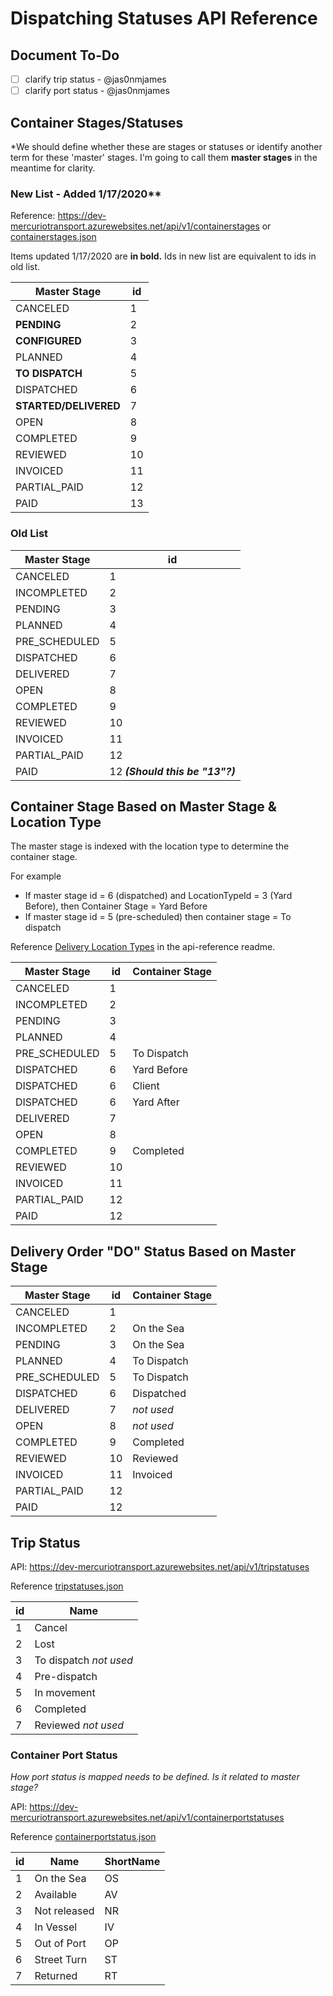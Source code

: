 # Dispatching Statuses API Reference

## Document To-Do

- [ ] clarify trip status - @jas0nmjames
- [ ] clarify port status - @jas0nmjames

## Container Stages/Statuses

*We should define whether these are stages or statuses or identify another term for these 'master' stages.  I'm going to call them **master stages** in the meantime for clarity.

### New List - Added 1/17/2020**

Reference: https://dev-mercuriotransport.azurewebsites.net/api/v1/containerstages or [containerstages.json](../api-reference/JSON/containerstages.json)

Items updated 1/17/2020 are **in bold.**  Ids in new list are equivalent to ids in old list.

Master Stage | id
--- | ---
CANCELED | 1 |
**PENDING** | 2 |
**CONFIGURED** | 3 |
PLANNED | 4 |
**TO DISPATCH** | 5 |
DISPATCHED | 6 |
**STARTED/DELIVERED** | 7 |
OPEN | 8 |
COMPLETED | 9 |
REVIEWED | 10 |
INVOICED | 11 |
PARTIAL_PAID | 12 |
PAID | 13 |

### Old List

Master Stage | id
--- | ---
CANCELED | 1 |
INCOMPLETED | 2 |
PENDING | 3 |
PLANNED | 4 |
PRE_SCHEDULED | 5 |
DISPATCHED | 6 |
DELIVERED | 7 |
OPEN | 8 |
COMPLETED | 9 |
REVIEWED | 10 |
INVOICED | 11 |
PARTIAL_PAID | 12 |
PAID | 12 ***(Should this be "13"?)*** |

## Container Stage Based on Master Stage & Location Type

The master stage is indexed with the location type to determine the container stage.

For example

- If master stage id = 6 (dispatched) and LocationTypeId = 3 (Yard Before), then Container Stage = Yard Before
- If master stage id = 5 (pre-scheduled) then container stage = To dispatch

Reference [Delivery Location Types](../api-reference/readme.md#delivery-location-types) in the api-reference readme.

Master Stage | id | Container Stage
--- | --- | ---
CANCELED | 1 |
INCOMPLETED | 2 |
PENDING | 3 |
PLANNED | 4 |
PRE_SCHEDULED | 5 | To Dispatch
DISPATCHED | 6 | Yard Before
DISPATCHED | 6 | Client
DISPATCHED | 6 | Yard After
DELIVERED | 7 |
OPEN | 8 |
COMPLETED | 9 | Completed
REVIEWED | 10 |
INVOICED | 11 |
PARTIAL_PAID | 12 |
PAID | 12 |

## Delivery Order "DO" Status Based on Master Stage

Master Stage | id | Container Stage
--- | --- | ---
CANCELED | 1 |
INCOMPLETED | 2 | On the Sea
PENDING | 3 | On the Sea
PLANNED | 4 | To Dispatch
PRE_SCHEDULED | 5 | To Dispatch
DISPATCHED | 6 | Dispatched
DELIVERED | 7 | *not used*
OPEN | 8 | *not used*
COMPLETED | 9 | Completed
REVIEWED | 10 | Reviewed
INVOICED | 11 | Invoiced
PARTIAL_PAID | 12 |
PAID | 12 |

## Trip Status

API: https://dev-mercuriotransport.azurewebsites.net/api/v1/tripstatuses

Reference [tripstatuses.json](../api-reference/JSON/tripstatuses.json)

id | Name
--- | ---
1 | Cancel
2 | Lost
3 | To dispatch *not used*
4 | Pre-dispatch
5 | In movement
6 | Completed
7 | Reviewed *not used*

### Container Port Status

*How port status is mapped needs to be defined.  Is it related to master stage?*

API: https://dev-mercuriotransport.azurewebsites.net/api/v1/containerportstatuses

Reference [containerportstatus.json](../api-reference/JSON/containerportstatuses.json)

id | Name | ShortName
--- | --- | ---
1 | On the Sea | OS
2 | Available | AV
3 | Not released | NR
4 | In Vessel | IV
5 | Out of Port | OP
6 | Street Turn | ST
7 | Returned | RT
